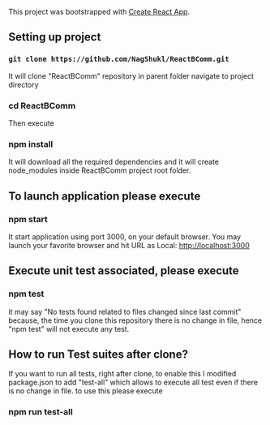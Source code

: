This project was bootstrapped with [Create React App](https://github.com/facebook/create-react-app).

## Setting up project
### `git clone https://github.com/NagShukl/ReactBComm.git`
It will clone "ReactBComm" repository in parent folder
navigate to project directory
### cd ReactBComm
Then execute 
### npm install
It will download all the required dependencies and it will create node_modules inside ReactBComm project root folder.

## To launch application please execute
### npm start
It start application using port 3000, on your default browser.
You may launch your favorite browser and hit URL as 
  Local:            [http://localhost:3000](http://localhost:3000)

## Execute unit test associated, please execute 
### npm test
it may say "No tests found related to files changed since last commit"
because, the time you clone this repository there is no change in file, hence "npm test" will not execute any test.

## How to run Test suites after clone?
If you want to run all tests, right after clone, to enable this
I modified package.json to add "test-all" which allows to execute all test even if there is no change in file.
to use this please execute 
### npm run test-all

